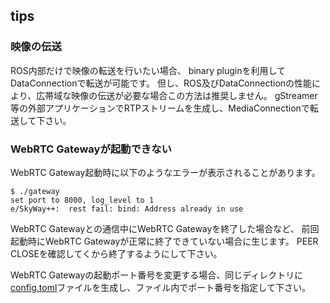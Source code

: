 ## tips

### 映像の伝送

ROS内部だけで映像の転送を行いたい場合、 binary pluginを利用してDataConnectionで転送が可能です。
但し、ROS及びDataConnectionの性能により、広帯域な映像の伝送が必要な場合この方法は推奨しません。
gStreamer等の外部アプリケーションでRTPストリームを生成し、MediaConnectionで転送して下さい。

### WebRTC Gatewayが起動できない

WebRTC Gateway起動時に以下のようなエラーが表示されることがあります。

```shell
$ ./gateway
set port to 8000, log_level to 1
e/SkyWay++:  rest fail: bind: Address already in use
```

WebRTC Gatewayとの通信中にWebRTC Gatewayを終了した場合など、
前回起動時にWebRTC Gatewayが正常に終了できていない場合に生じます。
PEER CLOSEを確認してくから終了するようにして下さい。

WebRTC Gatewayの起動ポート番号を変更する場合、同じディレクトリに[config.toml](https://github.com/skyway/skyway-webrtc-gateway/blob/master/config.toml)ファイルを生成し、ファイル内でポート番号を指定して下さい。



